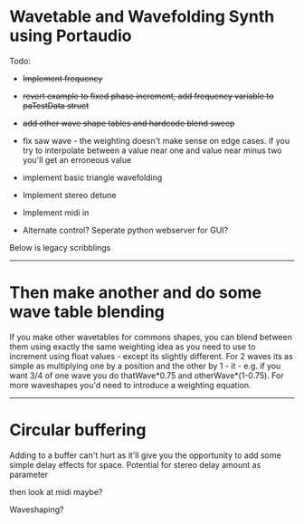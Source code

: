 # Wavetable and Wavefolding Synth using Portaudio



Todo: 

- ~~Implement frequency~~
- ~~revert example to fixed phase increment, add frequency variable to paTestData struct~~
- ~~add other wave shape tables and hardcode blend sweep~~
- fix saw wave - the weighting doesn't make sense on edge cases. if you try to interpolate between a value near one and value near minus two you'll get an erroneous value

- implement basic triangle wavefolding
- Implement stereo detune
- Implement midi in
- Alternate control? Seperate python webserver for GUI?


Below is legacy scribblings
_________
# Then make another and do some wave table blending
If you make other wavetables for commons shapes, you can blend between them using exactly the same weighting idea as you need to use to increment using float values - except its slightly different. For 2 waves its as simple as multiplying one by a position and the other by 1 - it - e.g. if you want 3/4 of one wave you do thatWave\*0.75 and otherWave\*(1-0.75). For more waveshapes you'd need to introduce a weighting equation.


___
# Circular buffering

Adding to a buffer can't hurt as it'll give you the opportunity to add some simple delay effects for space. Potential for stereo delay amount as parameter


then look at midi maybe?

Waveshaping?
